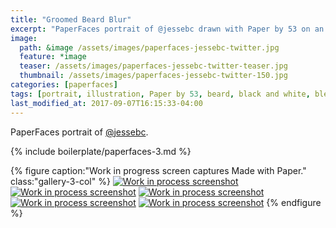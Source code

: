 ```yaml
---
title: "Groomed Beard Blur"
excerpt: "PaperFaces portrait of @jessebc drawn with Paper by 53 on an iPad."
image: 
  path: &image /assets/images/paperfaces-jessebc-twitter.jpg 
  feature: *image
  teaser: /assets/images/paperfaces-jessebc-twitter-teaser.jpg
  thumbnail: /assets/images/paperfaces-jessebc-twitter-150.jpg
categories: [paperfaces]
tags: [portrait, illustration, Paper by 53, beard, black and white, blend]
last_modified_at: 2017-09-07T16:15:33-04:00
---
```


PaperFaces portrait of [@jessebc](https://twitter.com/jessebc).

{% include boilerplate/paperfaces-3.md %}

{% figure caption:"Work in progress screen captures Made with Paper." class:"gallery-3-col" %}
[![Work in process screenshot](/assets/images/paperfaces-jessebc-process-1-600.jpg)](/assets/images/paperfaces-jessebc-process-1-lg.jpg) [![Work in process screenshot](/assets/images/paperfaces-jessebc-process-2-600.jpg)](/assets/images/paperfaces-jessebc-process-2-lg.jpg) [![Work in process screenshot](/assets/images/paperfaces-jessebc-process-3-600.jpg)](/assets/images/paperfaces-jessebc-process-3-lg.jpg) [![Work in process screenshot](/assets/images/paperfaces-jessebc-process-4-600.jpg)](/assets/images/paperfaces-jessebc-process-4-lg.jpg) [![Work in process screenshot](/assets/images/paperfaces-jessebc-process-5-600.jpg)](/assets/images/paperfaces-jessebc-twitter.jpg)
{% endfigure %}
